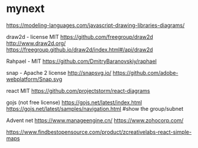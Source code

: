 # mynext

https://modeling-languages.com/javascript-drawing-libraries-diagrams/

draw2d - license MIT
https://github.com/freegroup/draw2d
http://www.draw2d.org/
https://freegroup.github.io/draw2d/index.html#/api/draw2d

Rahpael - MIT 
https://github.com/DmitryBaranovskiy/raphael

snap - Apache 2 license
http://snapsvg.io/
https://github.com/adobe-webplatform/Snap.svg

react MIT 
https://github.com/projectstorm/react-diagrams

gojs (not free license)
https://gojs.net/latest/index.html
https://gojs.net/latest/samples/navigation.html  #show the group/subnet

Advent net 
https://www.manageengine.cn/
https://www.zohocorp.com/


https://www.findbestopensource.com/product/zcreativelabs-react-simple-maps